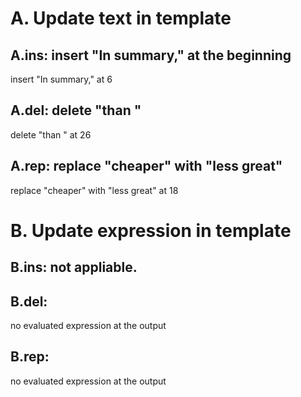 # A. Update text in template
## A.ins: insert "In summary," at the beginning
insert "In summary," at 6

## A.del: delete "than "
delete "than " at 26 

## A.rep: replace "cheaper" with "less great" 
replace "cheaper" with "less great" at 18

# B. Update expression in template

## B.ins: not appliable.

## B.del:
no evaluated expression at the output
## B.rep: 
no evaluated expression at the output
